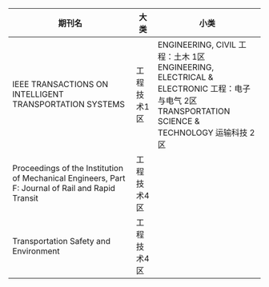 
| 期刊名                                                                                               | 大类     | 小类                                                                                                                             |
| ------------------------------------------------------------------------------------------------- | ------ | ------------------------------------------------------------------------------------------------------------------------------ |
| IEEE TRANSACTIONS ON INTELLIGENT TRANSPORTATION SYSTEMS                                           | 工程技术1区 | ENGINEERING, CIVIL 工程：土木	1区<br>ENGINEERING, ELECTRICAL & ELECTRONIC 工程：电子与电气	2区<br>TRANSPORTATION SCIENCE & TECHNOLOGY 运输科技	2区 |
| Proceedings of the Institution of Mechanical Engineers, Part F: Journal of Rail and Rapid Transit | 工程技术4区 |                                                                                                                                |
| Transportation Safety and Environment                                                             | 工程技术4区 |                                                                                                                                |
